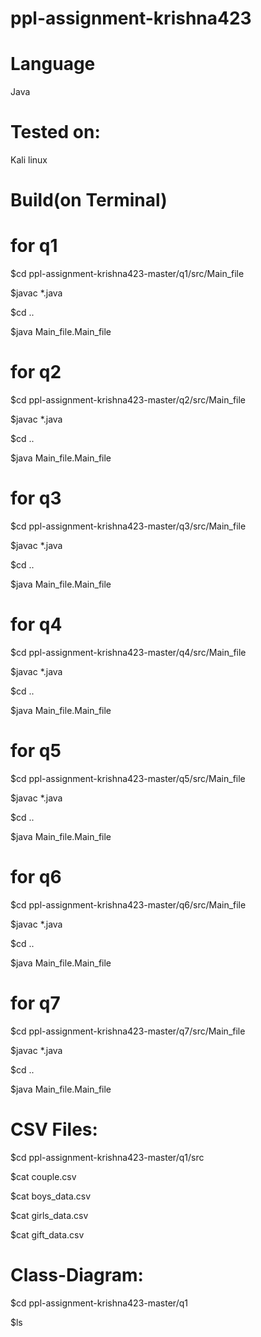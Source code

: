 # ppl-assignment-krishna423

# Language
Java
# Tested on:
Kali linux
# Build(on Terminal)
# for q1

$cd ppl-assignment-krishna423-master/q1/src/Main_file

$javac *.java

$cd ..

$java Main_file.Main_file

# for q2

$cd ppl-assignment-krishna423-master/q2/src/Main_file

$javac *.java

$cd ..

$java Main_file.Main_file

# for q3

$cd ppl-assignment-krishna423-master/q3/src/Main_file

$javac *.java

$cd ..

$java Main_file.Main_file

# for q4

$cd ppl-assignment-krishna423-master/q4/src/Main_file

$javac *.java

$cd ..

$java Main_file.Main_file

# for q5

$cd ppl-assignment-krishna423-master/q5/src/Main_file

$javac *.java

$cd ..

$java Main_file.Main_file

# for q6

$cd ppl-assignment-krishna423-master/q6/src/Main_file

$javac *.java

$cd ..

$java Main_file.Main_file

# for q7

$cd ppl-assignment-krishna423-master/q7/src/Main_file

$javac *.java

$cd ..

$java Main_file.Main_file
# CSV Files:

$cd ppl-assignment-krishna423-master/q1/src

$cat couple.csv

$cat boys_data.csv

$cat girls_data.csv

$cat gift_data.csv

# Class-Diagram:
$cd ppl-assignment-krishna423-master/q1

$ls

